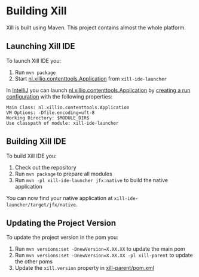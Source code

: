 Building Xill
=============

Xill is built using Maven. This project contains almost the whole
platform.

Launching Xill IDE
------------------
To launch Xill IDE you:

1. Run `mvn package`
2. Start [nl.xillio.contenttools.Application] from `xill-ide-launcher`

In [IntelliJ] you can launch [nl.xillio.contenttools.Application] by
[creating a run configuration] with the following properties:

    Main Class: nl.xillio.contenttools.Application
    VM Options: -Dfile.encoding=uft-8
    Working Directory: $MODULE_DIR$
    Use classpath of module: xill-ide-launcher

Building Xill IDE
-----------------
To build Xill IDE you:

1. Check out the repository
2. Run `mvn package` to prepare all modules
3. Run `mvn -pl xill-ide-launcher jfx:native` to build the native application

You can now find your native application at `xill-ide-launcher/target/jfx/native`.

Updating the Project Version
----------------------------
To update the project version in the pom you:

1. Run `mvn versions:set -DnewVersion=X.XX.XX` to update the main pom
2. Run `mvn versions:set -DnewVersion=X.XX.XX -pl xill-parent` to update the other poms
3. Update the `xill.version` property in [xill-parent/pom.xml]

[xill-parent/pom.xml]: xill-parent/pom.xml
[nl.xillio.contenttools.Application]: xill-ide-launcher/src/main/java/nl/xillio/contenttools/Application.java
[IntelliJ]: https://www.jetbrains.com/idea/
[creating a run configuration]: https://www.jetbrains.com/help/idea/2016.1/creating-and-editing-run-debug-configurations.html
